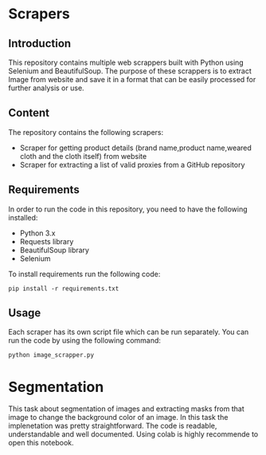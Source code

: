 # Scrapers
## Introduction
This repository contains multiple web scrappers built with Python using Selenium and BeautifulSoup. The purpose of these scrappers is to extract Image from website and save it in a format that can be easily processed for further analysis or use.

## Content
The repository contains the following scrapers:

  - Scraper for getting product details (brand name,product name,weared cloth and the cloth itself) from website
  - Scraper for extracting a list of valid proxies from a GitHub repository
 
## Requirements
In order to run the code in this repository, you need to have the following installed:

  - Python 3.x
  - Requests library
  - BeautifulSoup library
  - Selenium

To install requirements run the following code:
```
pip install -r requirements.txt

```

## Usage
Each scraper has its own script file which can be run separately. You can run the code by using the following command:
```
python image_scrapper.py

```
# Segmentation
This task about segmentation of images and extracting masks from that image to change the background color of an image. In this task the implenetation was pretty straightforward. The code is readable, understandable and well documented. Using colab is highly recommende to open this notebook.
